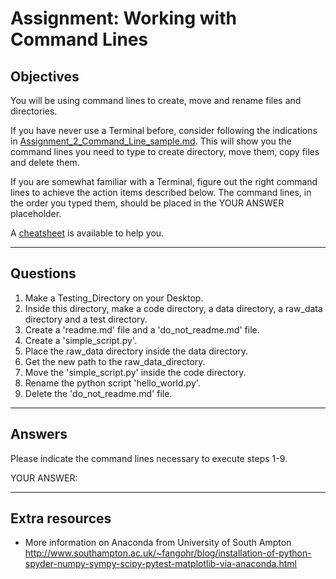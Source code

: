# Assignment: Working with Command Lines

## Objectives
You will be using command lines to create, move and rename files and directories.

If you have never use a Terminal before, consider following the indications in [Assignment_2_Command_Line_sample.md](Assignment_2_Command_Line_sample.md). This will show you the command lines you need to type to create directory, move them, copy files and delete them.

If you are somewhat familiar with a Terminal, figure out the right command lines to achieve the action items described below. The command lines, in the order you typed them, should be placed in the YOUR ANSWER placeholder.

A [cheatsheet](../Resources/Command_Line_Basics.md) is available to help you.

_______________________________________

## Questions

1. Make a Testing_Directory on your Desktop.
2. Inside this directory, make a code directory, a data directory, a raw_data directory and a test directory.
3. Create a 'readme.md' file and a 'do_not_readme.md' file.
4. Create a 'simple_script.py'.
5. Place the raw_data directory inside the data directory.
6. Get the new path to the raw_data_directory.
7. Move the 'simple_script.py' inside the code directory.
8. Rename the python script 'hello_world.py'.
9. Delete the 'do_not_readme.md' file.

_______________________________________

## Answers
Please indicate the command lines necessary to execute steps 1-9.

YOUR ANSWER:

_______________________________________

## Extra resources

- More information on Anaconda from University of South Ampton
http://www.southampton.ac.uk/~fangohr/blog/installation-of-python-spyder-numpy-sympy-scipy-pytest-matplotlib-via-anaconda.html
